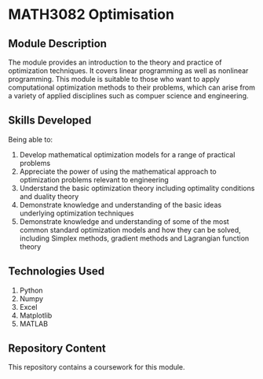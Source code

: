 # MATH3082 Optimisation

## Module Description

The module provides an introduction to the theory and practice of optimization techniques. It covers linear programming as well as nonlinear programming. This module is suitable to those who want to apply computational optimization methods to their problems, which can arise from a variety of applied disciplines such as compuer science and engineering.

## Skills Developed

Being able to:

1. Develop mathematical optimization models for a range of practical problems
2. Appreciate the power of using the mathematical approach to optimization problems relevant to engineering
3. Understand the basic optimization theory including optimality conditions and duality theory
4. Demonstrate knowledge and understanding of the basic ideas underlying optimization techniques
5. Demonstrate knowledge and understanding of some of the most common standard optimization models and how they can be solved, including Simplex methods, gradient methods and Lagrangian function theory

## Technologies Used

1. Python
2. Numpy
3. Excel
4. Matplotlib
5. MATLAB

## Repository Content

This repository contains a coursework for this module.
